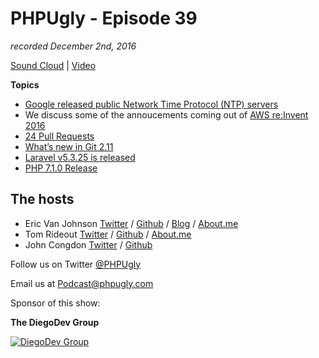# PHPUgly - Episode 39
*recorded December 2nd, 2016*

[Sound Cloud](https://soundcloud.com/phpugly/episode39) | 
[Video]()

**Topics**
* [Google released public Network Time Protocol (NTP) servers](https://cloudplatform.googleblog.com/2016/11/making-every-leap-second-count-with-our-new-public-NTP-servers.html)
* We discuss some of the annoucements coming out of [AWS re:Invent 2016](https://aws.amazon.com/new/reinvent/)
* [24 Pull Requests](https://24pullrequests.com/)
* [What’s new in Git 2.11](https://hackernoon.com/whats-new-in-git-2-11-64860aea6c4f#.sxv656f1d)
* [Laravel v5.3.25 is released](https://laravel-news.com/laravel-v5-3-25)
* [PHP 7.1.0 Release](https://secure.php.net/releases/7_1_0.php)

## The hosts
* Eric Van Johnson [Twitter](https://twitter.com/shocm) / [Github](https://github.com/ericvanjohnson/) / [Blog](https://www.shocm.com) / [About.me](https://about.me/shocm) 
* Tom Rideout [Twitter](https://twitter.com/realrideout) / [Github](https://github.com/trideout/) / [About.me](https://about.me/thomasrideout)
* John Congdon [Twitter](https://twitter.com/johncongdon) / [Github](https://github.com/johncongdon) 

Follow us on Twitter [@PHPUgly](https://twitter.com/phpugly) 

Email us at [Podcast@phpugly.com](mailto:Podcast@phpugly.com)

Sponsor of this show:

**The DiegoDev Group**

[![DiegoDev Group](https://www.diegodev.com/img/diegodevgroup.png "Logo DiegoDev Group")](https://www.diegodev.com)
